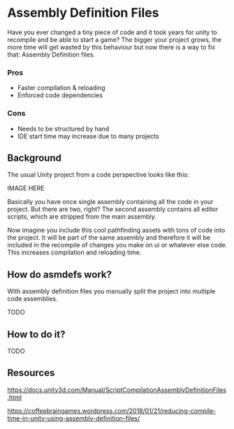 # Assembly Definition Files

Have you ever changed a tiny piece of code and it took years for unity to recompile and be able to start a game? The bigger your project grows, the more time will get wasted by this behaviour but now there is a way to fix that: Assembly Definition files.

### Pros
* Faster compilation & reloading
* Enforced code dependencies

### Cons
* Needs to be structured by hand
* IDE start time may increase due to many projects

## Background
The usual Unity project from a code perspective looks like this:

IMAGE HERE

Basically you have once single assembly containing all the code in your project. But there are two, right? The second assembly contains all editor scripts, which are stripped from the main assembly.

Now imagine you include this cool pathfinding assets with tons of code into the project. It will be part of the same assembly and therefore it will be included in the recompile of changes you make on ui or whatever else code. This increases compilation and reloading time.

## How do asmdefs work?
With assembly definition files you manually split the project into multiple code assemblies. 

TODO

## How to do it?

TODO

## Resources

https://docs.unity3d.com/Manual/ScriptCompilationAssemblyDefinitionFiles.html

https://coffeebraingames.wordpress.com/2018/01/21/reducing-compile-time-in-unity-using-assembly-definition-files/